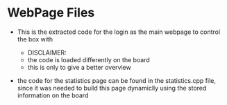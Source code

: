 # WebPage Files
- This is the extracted code for the login as the main webpage to control the box with
    - DISCLAIMER:
    - the code is loaded differently on the board
    - this is only to give a better overview

- the code for the statistics page can be found in the statistics.cpp file, since it was needed to build this page dynamiclly using the stored information on the board